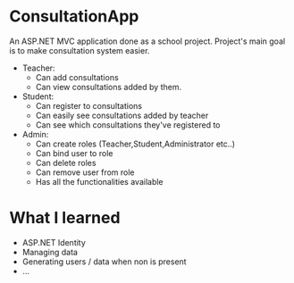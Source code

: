 # ConsultationApp

An ASP.NET MVC application done as a school project.
Project's main goal is to make consultation system easier.
- Teacher: 
    * Can add consultations
    * Can view consultations added by them.
- Student: 
    * Can register to consultations
    * Can easily see consultations added by teacher
    * Can see which consultations they've registered to
- Admin: 
    * Can create roles (Teacher,Student,Administrator etc..)
    * Can bind user to role
    * Can delete roles
    * Can remove user from role
    * Has all the functionalities available

# What I learned

* ASP.NET Identity
* Managing data
* Generating users / data when non is present
* ...
